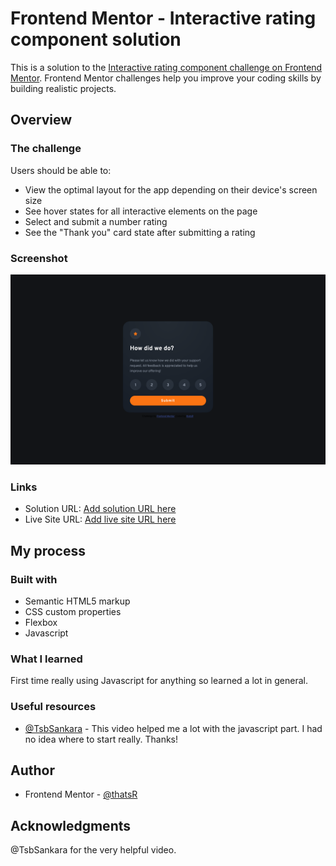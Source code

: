 # Frontend Mentor - Interactive rating component solution

This is a solution to the [Interactive rating component challenge on Frontend Mentor](https://www.frontendmentor.io/challenges/interactive-rating-component-koxpeBUmI). Frontend Mentor challenges help you improve your coding skills by building realistic projects. 

## Overview

### The challenge

Users should be able to:

- View the optimal layout for the app depending on their device's screen size
- See hover states for all interactive elements on the page
- Select and submit a number rating
- See the "Thank you" card state after submitting a rating

### Screenshot

![](./screenshot.png)

### Links

- Solution URL: [Add solution URL here](https://your-solution-url.com)
- Live Site URL: [Add live site URL here](https://your-live-site-url.com)

## My process

### Built with

- Semantic HTML5 markup
- CSS custom properties
- Flexbox
- Javascript

### What I learned

First time really using Javascript for anything so learned a lot in general.

### Useful resources

- [@TsbSankara](https://www.youtube.com/watch?v=cQnUopEeZgw&list=LL&index=1) - This video helped me a lot with the javascript part. I had no idea where to start really. Thanks!

## Author

- Frontend Mentor - [@thatsR](https://www.frontendmentor.io/profile/thatsR)

## Acknowledgments

@TsbSankara for the very helpful video.
